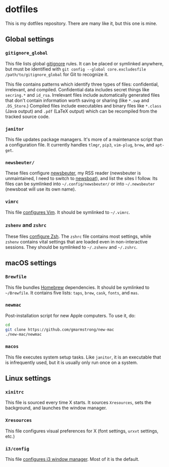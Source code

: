 # dotfiles

This is my dotfiles repository. There are many like it, but this one is mine.

## Global settings

### `gitignore_global`

This file lists global [gitignore](https://git-scm.com/docs/gitignore) rules.
It can be placed or symlinked anywhere, but must be identified with `git config
--global core.excludesfile /path/to/gitignore_global` for Git to recognize it.

This file contains patterns which identify three types of files: confidential,
irrelevant, and compiled. Confidential data includes secret things like
`secring.*` and `id_rsa`. Irrelevant files include automatically generated
files that don't contain information worth saving or sharing (like `*.swp` and
`.DS_Store`.) Compiled files include executables and binary files like
`*.class` (Java output) and `.pdf` (LaTeX output) which can be recompiled from
the tracked source code.

### `janitor`

This file updates package managers. It's more of a maintenance script than a
configuration file. It currently handles `tlmgr`, `pip3`, `vim-plug`, `brew`,
and `apt-get`.

### `newsbeuter/`

These files configure [newsbeuter](https://github.com/akrennmair/newsbeuter),
my RSS reader (newsbeuter is unmaintained, I need to switch to
[newsboat](https://github.com/newsboat/newsboat)), and list the sites I follow.
Its files can be symlinked into `~/.config/newsbeuter/` or into `~/.newsbeuter`
(newsboat will use its own name).

### `vimrc`

This file [configures Vim](http://vimhelp.appspot.com/starting.txt.html#vimrc).
It should be symlinked to `~/.vimrc`.

### `zshenv` and `zshrc`

These files [configure
Zsh](https://wiki.archlinux.org/index.php/Zsh#Configure_Zsh). The `zshrc` file
contains most settings, while `zshenv` contains vital settings that are loaded
even in non-interactive sessions. They should be symlinked to `~/.zshenv` and
`~/.zshrc`.

## macOS settings

### `Brewfile`

This file bundles [Homebrew](https://brew.sh/) dependencies. It should be
symlinked to `~/Brewfile`. It contains five lists: `taps`, `brew`, `cask`,
`fonts`, and `mas`.

### `newmac`

Post-installation script for new Apple computers. To use it, do:

```bash
cd
git clone https://github.com/gmarmstrong/new-mac
./new-mac/newmac
```

### `macos`

This file executes system setup tasks. Like `janitor`, it is an executable that
is infrequently used, but it is usually only run once on a system.

## Linux settings

### `xinitrc`

This file is sourced every time X starts. It sources `Xresources`, sets the
background, and launches the window manager.

### `Xresources`

This file configures visual preferences for X (font settings, `urxvt` settings,
etc.)

### `i3/config`

This file [configures i3 window
manager](http://i3wm.org/docs/userguide.html#configuring). Most of it is the
default.
